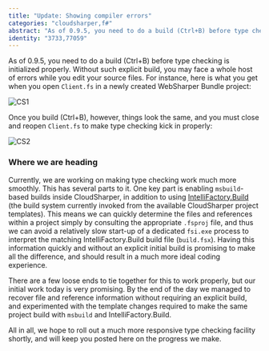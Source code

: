 ```yaml
---
title: "Update: Showing compiler errors"
categories: "cloudsharper,f#"
abstract: "As of 0.9.5, you need to do a build (Ctrl+B) before type checking is initialized properly. Without such explicit build, you may face a whole host of errors while you edit your source files."
identity: "3733,77059"
---
```

As of 0.9.5, you need to do a build (Ctrl+B) before type checking is initialized properly. Without such explicit build, you may face a whole host of errors while you edit your source files. For instance, here is what you get when you open `Client.fs` in a newly created WebSharper Bundle project:

![CS1](http://i.imgur.com/l6pu1cP.png)

Once you build (Ctrl+B), however, things look the same, and you must close and reopen `Client.fs` to make type checking kick in properly:

![CS2](http://i.imgur.com/4kbhWVW.png)

### Where we are heading

Currently, we are working on making type checking work much more smoothly. This has several parts to it. One key part is enabling `msbuild`-based builds inside CloudSharper, in addition to using [IntelliFactory.Build](http://bitbucket.org/IntelliFactory/build) (the build system currently invoked from the available CloudSharper project templates). This means we can quickly determine the files and references within a project simply by consulting the appropriate `.fsproj` file, and thus we can avoid a relatively slow start-up of a dedicated `fsi.exe` process to interpret the matching IntelliFactory.Build build file (`build.fsx`). Having this information quickly and without an explicit initial build is promising to make all the difference, and should result in a much more ideal coding experience.

There are a few loose ends to tie together for this to work properly, but our initial work today is very promising. By the end of the day we managed to recover file and reference information without requiring an explicit build, and experimented with the template changes required to make the same project build with `msbuild` and IntelliFactory.Build.

All in all, we hope to roll out a much more responsive type checking facility shortly, and will keep you posted here on the progress we make.
